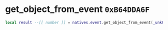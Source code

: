 # get_object_from_event `0xB64DDA6F`

```lua
local result --[[ number ]] = natives.event.get_object_from_event(_unk0 --[[ number ]])
```